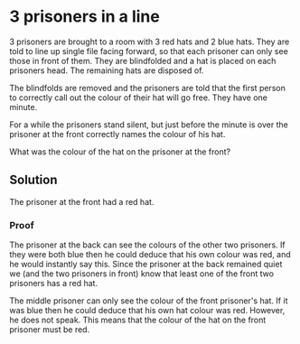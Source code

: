 # 3 prisoners in a line

3 prisoners are brought to a room with 3 red hats and 2 blue hats. They are told
to line up single file facing forward, so that each prisoner can only see those
in front of them. They are blindfolded and a hat is placed on each prisoners
head. The remaining hats are disposed of.

The blindfolds are removed and the prisoners are told that the first person to
correctly call out the colour of their hat will go free. They have one minute.

For a while the prisoners stand silent, but just before the minute is over the
prisoner at the front correctly names the colour of his hat.

What was the colour of the hat on the prisoner at the front?

## Solution

The prisoner at the front had a red hat.

### Proof

The prisoner at the back can see the colours of the other two prisoners. If they
were both blue then he could deduce that his own colour was red, and he would
instantly say this. Since the prisoner at the back remained quiet we (and the
two prisoners in front) know that least one of the front two prisoners has a red
hat.

The middle prisoner can only see the colour of the front prisoner's hat. If it
was blue then he could deduce that his own hat colour was red. However, he does
not speak. This means that the colour of the hat on the front prisoner must be
red.
